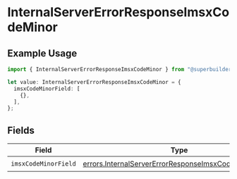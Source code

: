 # InternalServerErrorResponseImsxCodeMinor

## Example Usage

```typescript
import { InternalServerErrorResponseImsxCodeMinor } from "@superbuilders/oneroster/models/errors";

let value: InternalServerErrorResponseImsxCodeMinor = {
  imsxCodeMinorField: [
    {},
  ],
};
```

## Fields

| Field                                                                                                                          | Type                                                                                                                           | Required                                                                                                                       | Description                                                                                                                    |
| ------------------------------------------------------------------------------------------------------------------------------ | ------------------------------------------------------------------------------------------------------------------------------ | ------------------------------------------------------------------------------------------------------------------------------ | ------------------------------------------------------------------------------------------------------------------------------ |
| `imsxCodeMinorField`                                                                                                           | [errors.InternalServerErrorResponseImsxCodeMinorField](../../models/errors/internalservererrorresponseimsxcodeminorfield.md)[] | :heavy_check_mark:                                                                                                             | N/A                                                                                                                            |